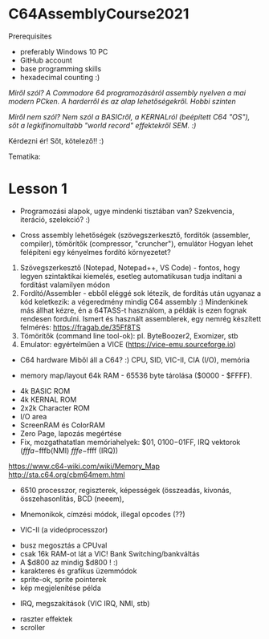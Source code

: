 # C64AssemblyCourse2021

Prerequisites
- preferably Windows 10 PC
- GitHub account
- base programming skills
- hexadecimal counting :) 

*Miről szól? A Commodore 64 programozásáról assembly nyelven a mai modern PCken. A harderről és az alap lehetőségekről. Hobbi szinten*

*Miről nem szól? Nem szól a BASICről, a KERNALról (beépített C64 "OS"), sőt a legkifinomultabb "world record" effektekről SEM. :)*

Kérdezni ér! Sőt, kötelező!! :) 

Tematika:

# Lesson 1
- Programozási alapok, ugye mindenki tisztában van? Szekvencia, iteráció, szelekció? :) 

- Cross assembly lehetőségek (szövegszerkesztő, fordítók (assembler, compiler), tömörítők (compressor, "cruncher"), emulátor
Hogyan lehet felépíteni egy kényelmes fordító környezetet?
1. Szövegszerkesztő (Notepad, Notepad++, VS Code) - fontos, hogy legyen szintaktikai kiemelés, esetleg automatikusan tudja indítani a fordítást valamilyen módon
2. Fordító/Assembler - ebből eléggé sok létezik, de fordítás után ugyanaz a kód keletkezik: a végeredmény mindig C64 assembly :) Mindenkinek más állhat kézre, én a 64TASS-t használom, a példák is ezen fognak rendesen fordulni. Ismert és használt assemblerek, egy nemrég készített felmérés: https://fragab.de/35Ff8TS
3. Tömörítők (command line tool-ok): pl. ByteBoozer2, Exomizer, stb
4. Emulator: egyértelműen a VICE (https://vice-emu.sourceforge.io)


- C64 hardware
Miből áll a C64? :)
CPU, SID, VIC-II, CIA (I/O), memória

- memory map/layout
64k RAM - 65536 byte tárolása ($0000 - $FFFF). 
+ 4k BASIC ROM
+ 4k KERNAL ROM
+ 2x2k Character ROM
+ I/O area
+ ScreenRAM és ColorRAM
+ Zero Page, lapozás megértése
+ Fix, mozgathatatlan memóriahelyek: $01, $0100-$01FF, IRQ vektorok ($fffa-$fffb(NMI) $fffe-$ffff (IRQ))

https://www.c64-wiki.com/wiki/Memory_Map
http://sta.c64.org/cbm64mem.html 


- 6510 processzor, regiszterek, képességek (összeadás, kivonás, összehasonlítás, BCD (neeem), 
- Mnemonikok, címzési módok, illegal opcodes (??)

- VIC-II (a videóprocesszor)
+ busz megosztás a CPUval
+ csak 16k RAM-ot lát a VIC! Bank Switching/bankváltás
+ A $d800 az mindig $d800 ! :) 
+ karakteres és grafikus üzemmódok
+ sprite-ok, sprite pointerek
+ kép megjelenítése példa

- IRQ, megszakítások (VIC IRQ, NMI, stb)

+ raszter effektek
+ scroller
